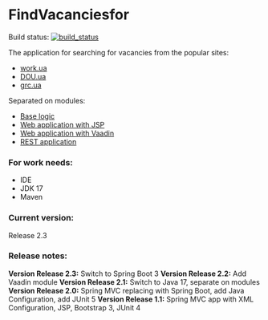 # FindVacanciesfor
Build status: [![build_status](https://travis-ci.com/AnGo84/FindVacancies.svg?branch=master)](https://travis-ci.com/AnGo84/FindVacancies.svg)
[![<AnGo84>](https://circleci.com/gh/AnGo84/FindVacancies.svg?style=svg)](https://app.circleci.com/pipelines/github/AnGo84/FindVacancies)

[//]: # ([![BCH compliance]&#40;https://bettercodehub.com/edge/badge/AnGo84/FindVacancies?branch=master&#41;]&#40;https://bettercodehub.com/&#41;)

The application for searching for vacancies from the popular sites:
- [work.ua](https://www.work.ua/)
- [DOU.ua](https://dou.ua/)
- [grc.ua](https://grc.ua/)

Separated on modules:
- [Base logic](findvacancies/README.md)
- [Web application with JSP](findvacancies-web-jsp/README.md)
- [Web application with Vaadin](findvacancies-web-vaadin/README.md)
- [REST application](findvacancies-web-rest/README.md)

### **For work needs:**
- IDE
- JDK 17
- Maven

### **Current version:**
Release 2.3

### **Release notes:**
**Version Release 2.3:** Switch to Spring Boot 3
**Version Release 2.2:** Add Vaadin module
**Version Release 2.1:** Switch to Java 17, separate on modules 
**Version Release 2.0:** Spring MVC replacing with Spring Boot, add Java Configuration, add JUnit 5
**Version Release 1.1:** Spring MVC app with XML Configuration, JSP, Bootstrap 3, JUnit 4
